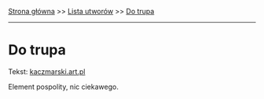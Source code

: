 [Strona główna](../index.md) >> [Lista utworów](../list.md) >> [Do trupa](123.md)

---

# Do trupa

Tekst: [kaczmarski.art.pl](https://www.kaczmarski.art.pl/tworczosc/wiersze/do-trupa/)

Element pospolity, nic ciekawego.